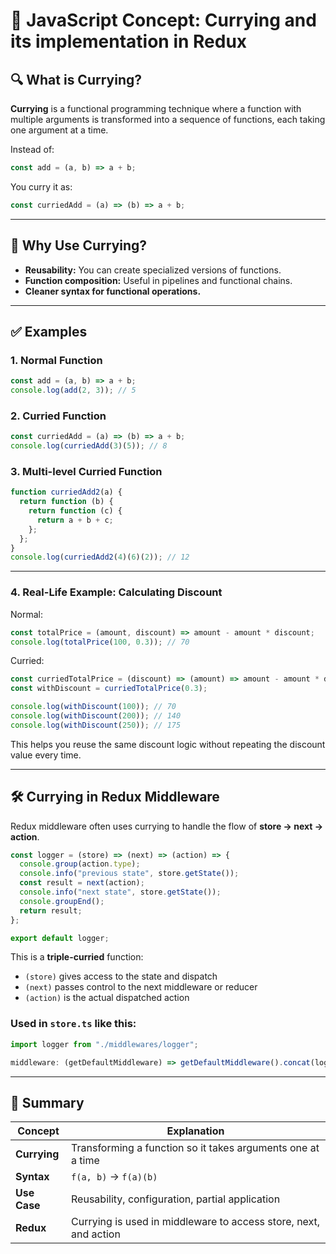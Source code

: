 # 🧠 JavaScript Concept: Currying and its implementation in Redux

## 🔍 What is Currying?

**Currying** is a functional programming technique where a function with multiple arguments is transformed into a sequence of functions, each taking one argument at a time.

Instead of:

```js
const add = (a, b) => a + b;
```

You curry it as:

```js
const curriedAdd = (a) => (b) => a + b;
```

---

## 📌 Why Use Currying?

- **Reusability:** You can create specialized versions of functions.
- **Function composition:** Useful in pipelines and functional chains.
- **Cleaner syntax for functional operations.**

---

## ✅ Examples

### 1. Normal Function

```js
const add = (a, b) => a + b;
console.log(add(2, 3)); // 5
```

### 2. Curried Function

```js
const curriedAdd = (a) => (b) => a + b;
console.log(curriedAdd(3)(5)); // 8
```

### 3. Multi-level Curried Function

```js
function curriedAdd2(a) {
  return function (b) {
    return function (c) {
      return a + b + c;
    };
  };
}
console.log(curriedAdd2(4)(6)(2)); // 12
```

---

### 4. Real-Life Example: Calculating Discount

Normal:

```js
const totalPrice = (amount, discount) => amount - amount * discount;
console.log(totalPrice(100, 0.3)); // 70
```

Curried:

```js
const curriedTotalPrice = (discount) => (amount) => amount - amount * discount;
const withDiscount = curriedTotalPrice(0.3);

console.log(withDiscount(100)); // 70
console.log(withDiscount(200)); // 140
console.log(withDiscount(250)); // 175
```

This helps you reuse the same discount logic without repeating the discount value every time.

---

## 🛠 Currying in Redux Middleware

Redux middleware often uses currying to handle the flow of **store → next → action**.

```js
const logger = (store) => (next) => (action) => {
  console.group(action.type);
  console.info("previous state", store.getState());
  const result = next(action);
  console.info("next state", store.getState());
  console.groupEnd();
  return result;
};

export default logger;
```

This is a **triple-curried** function:

- `(store)` gives access to the state and dispatch
- `(next)` passes control to the next middleware or reducer
- `(action)` is the actual dispatched action

### Used in `store.ts` like this:

```ts
import logger from "./middlewares/logger";

middleware: (getDefaultMiddleware) => getDefaultMiddleware().concat(logger);
```

---

## 🧩 Summary

| Concept      | Explanation                                                      |
| ------------ | ---------------------------------------------------------------- |
| **Currying** | Transforming a function so it takes arguments one at a time      |
| **Syntax**   | `f(a, b)` → `f(a)(b)`                                            |
| **Use Case** | Reusability, configuration, partial application                  |
| **Redux**    | Currying is used in middleware to access store, next, and action |
